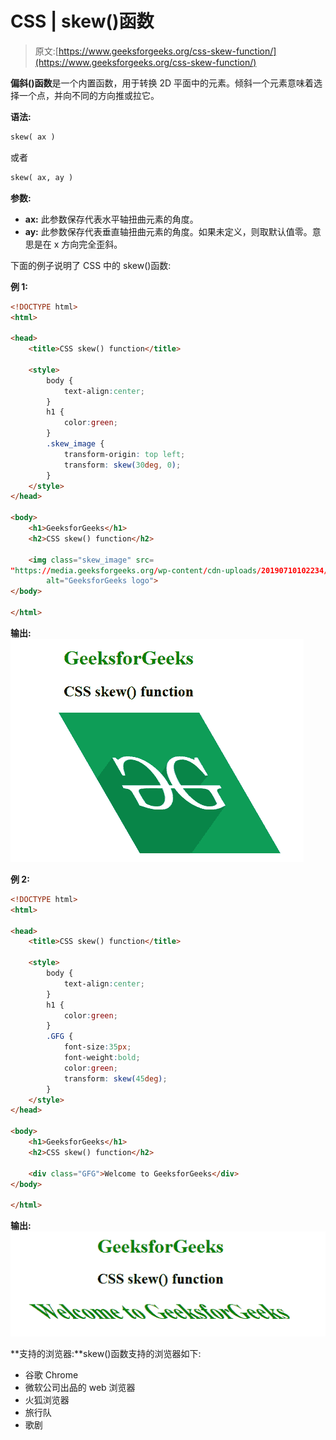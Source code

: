# CSS | skew()函数

> 原文:[https://www.geeksforgeeks.org/css-skew-function/](https://www.geeksforgeeks.org/css-skew-function/)

**偏斜()函数**是一个内置函数，用于转换 2D 平面中的元素。倾斜一个元素意味着选择一个点，并向不同的方向推或拉它。

**语法:**

```html
skew( ax )
```

或者

```html
skew( ax, ay )
```

**参数:**

*   **ax:** 此参数保存代表水平轴扭曲元素的角度。
*   **ay:** 此参数保存代表垂直轴扭曲元素的角度。如果未定义，则取默认值零。意思是在 x 方向完全歪斜。

下面的例子说明了 CSS 中的 skew()函数:

**例 1:**

```html
<!DOCTYPE html> 
<html> 

<head> 
    <title>CSS skew() function</title> 

    <style> 
        body {
            text-align:center;
        }
        h1 {
            color:green;
        }
        .skew_image {
            transform-origin: top left;
            transform: skew(30deg, 0);
        }
    </style> 
</head> 

<body> 
    <h1>GeeksforGeeks</h1>
    <h2>CSS skew() function</h2>

    <img class="skew_image" src= 
"https://media.geeksforgeeks.org/wp-content/cdn-uploads/20190710102234/download3.png"
        alt="GeeksforGeeks logo"> 
</body> 

</html>    
```

**输出:**
![](img/87a4dfe4550b4c896986d8bba19024d8.png)

**例 2:**

```html
<!DOCTYPE html> 
<html> 

<head> 
    <title>CSS skew() function</title> 

    <style> 
        body {
            text-align:center;
        }
        h1 {
            color:green;
        }
        .GFG {
            font-size:35px;
            font-weight:bold;
            color:green;
            transform: skew(45deg);
        }
    </style> 
</head> 

<body> 
    <h1>GeeksforGeeks</h1>
    <h2>CSS skew() function</h2>

    <div class="GFG">Welcome to GeeksforGeeks</div> 
</body> 

</html>    
```

**输出:**
![](img/f692c3c46f9f0344b7e52b33201d2131.png)

**支持的浏览器:**skew()函数支持的浏览器如下:

*   谷歌 Chrome
*   微软公司出品的 web 浏览器
*   火狐浏览器
*   旅行队
*   歌剧
